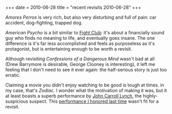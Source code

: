 +++
date = 2010-06-28
title = "recent revisits 2010-06-28"
+++

*Amores Perros* is very rich, but also very disturbing and full of pain:
car accident, dog-fighting, trapped dog.

*American Psycho* is a bit similar to [Fight Club][]: it\'s about a
financially sound guy who finds no meaning to life, and eventually goes
insane. The one difference is it\'s far less accomplished and feels as
purposeless as it\'s protagonist, but is entertaining enough to be worth
a revisit.

Although revisiting *Confessions of a Dangerous Mind* wasn\'t bad at all
(Drew Barrymore is desirable, George Clooney is interesting), it left me
feeling that I don\'t need to see it ever again: the half-serious story
is just too erratic.

Claiming a movie you didn\'t enjoy watching to be good is tough at
times. in my case, that\'s *Zodiac*. I wonder what the motivation of
making it was, but it at least boasts a superb performance by [John
Carroll Lynch], the highly-suspicious suspect. This [performance I
honored last time] wasn\'t fit for a revisit.

  [Fight Club]: http://movies.tshepang.net/fight-club-1999
  [John Carroll Lynch]: http://en.wikipedia.org/wiki/John_Carroll_Lynch
  [performance I honored last time]: http://movies.tshepang.net/zodiac-and-david-fincher
